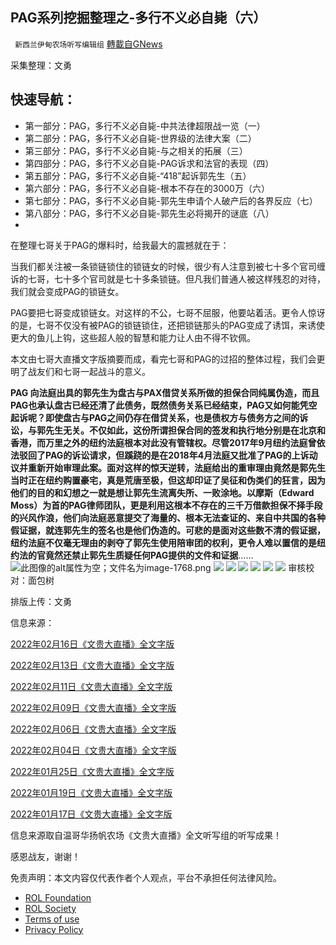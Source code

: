 
## PAG系列挖掘整理之-多行不义必自毙（六）
` 新西兰伊甸农场听写编辑组` [轉載自GNews](https://gnews.org/zh-hans/2347371/)

采集整理：文勇
 
## 快速导航：
 
- 第一部分：PAG，多行不义必自毙-中共法律超限战一览（一）
- 第二部分：PAG，多行不义必自毙-世界级的法律大案（二）
- 第三部分：PAG，多行不义必自毙-与之相关的拓展（三）
- 第四部分：PAG，多行不义必自毙-PAG诉求和法官的表现（四）
- 第五部分：PAG，多行不义必自毙-“418”起诉郭先生（五）
- 第六部分：PAG，多行不义必自毙-根本不存在的3000万（六）
- 第七部分：PAG，多行不义必自毙-郭先生申请个人破产后的各界反应（七）
- 第八部分：PAG，多行不义必自毙-郭先生必将揭开的谜底（八）
- 

在整理七哥关于PAG的爆料时，给我最大的震撼就在于：
 
当我们都关注被一条锁链锁住的锁链女的时候，很少有人注意到被七十多个官司缠诉的七哥，七十多个官司就是七十多条锁链。但凡我们普通人被这样残忍的对待，我们就会变成PAG的锁链女。
 
PAG要把七哥变成锁链女。对这样的不公，七哥不屈服，他要站着活。更令人惊讶的是，七哥不仅没有被PAG的锁链锁住，还把锁链那头的PAG变成了诱饵，来诱使更大的鱼儿上钩，这些超人般的智慧和能力让人由不得不钦佩。
 
本文由七哥大直播文字版摘要而成，看完七哥和PAG的过招的整体过程，我们会更明了战友们和七哥一起战斗的意义。
 
**PAG 向法庭出具的郭先生为盘古与PAX借贷关系所做的担保合同纯属伪造，而且PAG也承认盘古已经还清了此债务，既然债务关系已经结束，PAG又如何能凭空起诉呢？即使盘古与PAG之间仍存在借贷关系，也是债权方与债务方之间的诉讼，与郭先生无关。不仅如此，这份所谓担保合同的签发和执行地分别是在北京和香港，而万里之外的纽约法庭根本对此没有管辖权。尽管2017年9月纽约法庭曾依法驳回了PAG的诉讼请求，但蹊跷的是在2018年4月法庭又批准了PAG的上诉动议并重新开始审理此案。面对这样的惊天逆转，法庭给出的重审理由竟然是郭先生当时正在纽约购置豪宅，真是荒唐至极，但这却印证了吴征和伪类们的狂言，因为他们的目的和幻想之一就是想让郭先生流离失所、一败涂地。以摩斯（Edward Moss）为首的PAG律师团队，更是利用这根本不存在的三千万借款担保不择手段的兴风作浪，他们向法庭恶意提交了海量的、根本无法查证的、来自中共国的各种假证据，就连郭先生的签名也是他们伪造的。可悲的是面对这些数不清的假证据，纽约法庭不仅毫无理由的剥夺了郭先生使用陪审团的权利，更令人难以置信的是纽约法的官竟然还禁止郭先生质疑任何PAG提供的文件和证据**……
 ![此图像的alt属性为空；文件名为image-1768.png](https://assets.gnews.org/wp-content/uploads/2022/04/image-1768.png) ![](https://assets.gnews.org/wp-content/uploads/2022/04/image-1776.png) ![](https://assets.gnews.org/wp-content/uploads/2022/04/律师事务所.png) ![](https://assets.gnews.org/wp-content/uploads/2022/04/主审律师叫Edward-Moss.png) ![](https://assets.gnews.org/wp-content/uploads/2022/04/立案至今郭先生的遭遇.png) ![](https://assets.gnews.org/wp-content/uploads/2022/04/巨额罚款.png) ![](https://assets.gnews.org/wp-content/uploads/2022/04/没有偶然.png) 
审核校对：面包树
 
排版上传：文勇
 
信息来源：
 
[2022年02月16日《文贵大直播》全文字版](https://gnews.org/zh-hans/2021624/)
 
[2022年02月13日《文贵大直播》全文字版](https://gnews.org/zh-hans/2004866/)
 
[2022年02月11日《文贵大直播》全文字版](https://gnews.org/zh-hans/1991251/)
 
[2022年02月09日《文贵大直播》全文字版](https://gnews.org/zh-hans/1986483/)
 
[2022年02月06日《文贵大直播》全文字版](https://gnews.org/zh-hans/1971450/)
 
[2022年02月04日《文贵大直播》全文字版](https://gnews.org/zh-hans/1961700/)
 
[2022年01月25日《文贵大直播》全文字版](https://gnews.org/zh-hans/1912226/)
 
[2022年01月19日《文贵大直播》全文字版](https://gnews.org/zh-hans/1885617/)
 
[2022年01月17日《文贵大直播》全文字版](https://gnews.org/zh-hans/1877008/)
 
信息来源取自温哥华扬帆农场《文贵大直播》全文听写组的听写成果！
 
感恩战友，谢谢！

免责声明：本文内容仅代表作者个人观点，平台不承担任何法律风险。
  
- [ROL Foundation](https://rolfoundation.org/)
- [ROL Society](https://rolsociety.org/)
- [Terms of use](https://gnews.org/terms-of-use-3/)
- [Privacy Policy](https://gnews.org/privacy-policy/)
